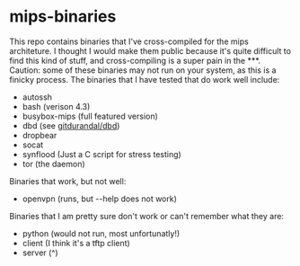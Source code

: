 # mips-binaries

This repo contains binaries that I've cross-compiled for the mips architeture. I thought I would make them public because it's quite difficult to find this kind of stuff, and cross-compiling is a super pain in the ***. Caution: some of these binaries may not run on your system, as this is a finicky process. The binaries that I have tested that do work well include:

* autossh
* bash (verison 4.3)
* busybox-mips (full featured version)
* dbd (see <a href="https://github.com/gitdurandal/dbd">gitdurandal/dbd</a>)
* dropbear
* socat
* synflood (Just a C script for stress testing)
* tor (the daemon)


Binaries that work, but not well:

* openvpn (runs, but --help does not work)

Binaries that I am pretty sure don't work or can't remember what they are:
* python (would not run, most unfortunatly!)
* client (I think it's a tftp client)
* server (^)



